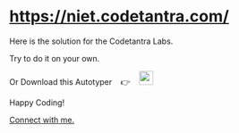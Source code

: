 # https://niet.codetantra.com/

Here is the solution for the Codetantra Labs.

Try to do it on your own.

<p> Or Download this Autotyper &nbsp;&nbsp;&nbsp;👉&nbsp;&nbsp;&nbsp; <a href="https://github.com/krsatyam7/autotyper" target="blank"> <img src="https://user-images.githubusercontent.com/110342305/201474945-79f92ef1-1ea5-4751-a80d-a0e3e7048b1f.png" height="25"></a>

Happy Coding!

[Connect with me.](https://linktr.ee/krsatyam7)
</p>
